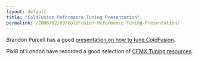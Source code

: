 ```yaml
---
layout: default
title: "ColdFusion Peformance Tuning Presentation"
permalink: /2006/02/09/ColdFusion-Peformance-Tuning-Presentation/
---
```


Brandon Purcell has a good <a href="http://www.bpurcell.org/blog/index.cfm?mode=entry&amp;entry=1068" target="_blank">presentation on how to tune ColdFusion</a>.<br/>

Pixl8 of London have recorded a good selection of <a href="http://www.pixl8.co.uk/index.cfm/pcms/site.resources.cfmxtuning/" target="_blank">CFMX Tuning resources</a>.
